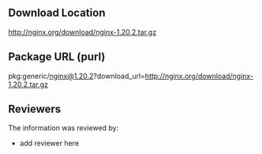 ## Download Location

http://nginx.org/download/nginx-1.20.2.tar.gz

## Package URL (purl)

pkg:generic/nginx@1.20.2?download_url=http://nginx.org/download/nginx-1.20.2.tar.gz

## Reviewers

The information was reviewed by:

* add reviewer here
